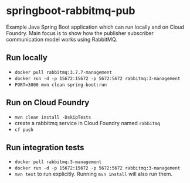 # springboot-rabbitmq-pub
Example Java Spring Boot application which can run locally and on Cloud Foundry. Main focus is to show how the publisher subscriber communication model works using RabbitMQ. 

## Run locally
* `docker pull rabbitmq:3.7.7-management`
* `docker run -d -p 15672:15672 -p 5672:5672 rabbitmq:3-management`
* `PORT=3000 mvn clean spring-boot:run`

## Run on Cloud Foundry
* `mvn clean install -DskipTests`
* create a rabbitmq service in Cloud Foundry named `rabbitmq`
* `cf push`

## Run integration tests
* `docker pull rabbitmq:3-management`
* `docker run -d -p 15672:15672 -p 5672:5672 rabbitmq:3-management`
* `mvn test` to run explicitly. Running `mvn install` will also run them.
